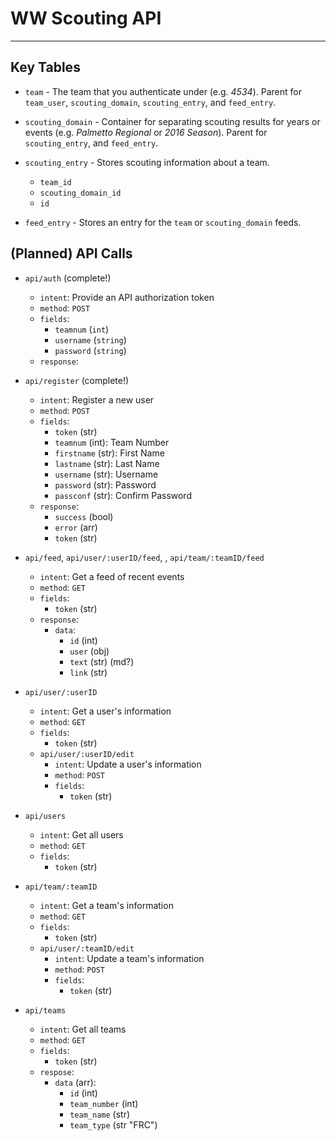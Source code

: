 # WW Scouting API
-------------

## Key Tables

- `team` - The team that you authenticate under (e.g. *4534*). Parent for `team_user`, `scouting_domain`, `scouting_entry`, and `feed_entry`.
- `scouting_domain` - Container for separating scouting results for years or events (e.g. *Palmetto Regional* or *2016 Season*). Parent for `scouting_entry`, and `feed_entry`.
- `scouting_entry` - Stores scouting information about a team.
   - `team_id`
   - `scouting_domain_id`
   - `id`

- `feed_entry` - Stores an entry for the `team` or `scouting_domain` feeds.


## (Planned) API Calls

- `api/auth` (complete!)
   - `intent`: Provide an API authorization token
   - `method`: `POST`
   - `fields`:
      - `teamnum` (`int`)
      - `username` (`string`)
      - `password` (`string`)
   - `response`:

- `api/register` (complete!)
   - `intent`: Register a new user
   - `method`: `POST`
   - `fields`:
      - `token` (str)
      - `teamnum` (int): Team Number
      - `firstname` (str): First Name
      - `lastname` (str): Last Name
      - `username` (str): Username
      - `password` (str): Password
      - `passconf` (str): Confirm Password
   - `response`:
      - `success` (bool)
      - `error` (arr)
      - `token` (str)

- `api/feed`, `api/user/:userID/feed`, , `api/team/:teamID/feed`
   - `intent`: Get a feed of recent events
   - `method`: `GET`
   - `fields`:
      - `token` (str)
   - `response`:
      - `data`:
         - `id` (int)
         - `user` (obj)
         - `text` (str) (md?)
         - `link` (str)

- `api/user/:userID`
   - `intent`: Get a user's information
   - `method`: `GET`
   - `fields`:
      - `token` (str)
   - `api/user/:userID/edit`
      - `intent`: Update a user's information
      - `method`: `POST`
      - `fields`:
         - `token` (str)

- `api/users`
   - `intent`: Get all users
   - `method`: `GET`
   - `fields`:
      - `token` (str)

- `api/team/:teamID`
   - `intent`: Get a team's information
   - `method`: `GET`
   - `fields`:
      - `token` (str)
   - `api/user/:teamID/edit`
      - `intent`: Update a team's information
      - `method`: `POST`
      - `fields`:
         - `token` (str)

- `api/teams`
   - `intent`: Get all teams
   - `method`: `GET`
   - `fields`:
      - `token` (str)
   - `respose`:
      - `data` (arr):
         - `id` (int)
         - `team_number` (int)
         - `team_name` (str)
         - `team_type` (str "FRC")
